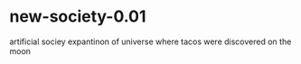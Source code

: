 # new-society-0.01
artificial sociey
expantinon of universe where tacos were discovered on the moon
